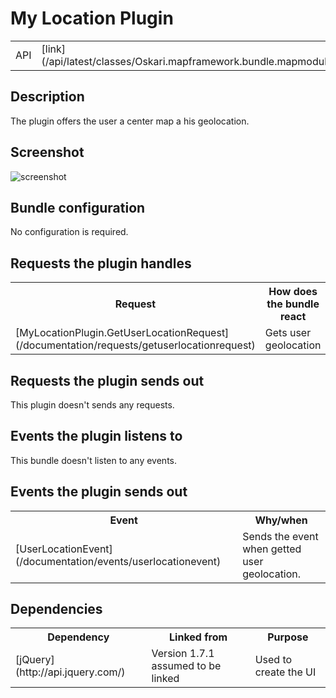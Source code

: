 # My Location Plugin

<table class="table">
  <tr>
    <td>API</td><td>[link](/api/latest/classes/Oskari.mapframework.bundle.mapmodule.plugin.MyLocationPlugin.html)</td>
  </tr>
</table>

## Description

The plugin offers the user a center map a his geolocation.

## Screenshot

![screenshot](/images/bundles/mylocationplugin.png)

## Bundle configuration

No configuration is required.

## Requests the plugin handles

<table class="table">
  <tr>
    <th>Request</th><th>How does the bundle react</th>
  </tr>
  <tr>
    <td> [MyLocationPlugin.GetUserLocationRequest](/documentation/requests/getuserlocationrequest) </td><td> Gets user geolocation</td>
  </tr>
</table>

## Requests the plugin sends out

This plugin doesn't sends any requests.

## Events the plugin listens to

This bundle doesn't listen to any events.

## Events the plugin sends out

<table class="table">
  <tr>
    <th>Event</th><th>Why/when</th>
  </tr>
  <tr>
    <td>[UserLocationEvent](/documentation/events/userlocationevent)</td>
    <td>Sends the event when getted user geolocation.</td>
  </tr>
</table>


## Dependencies

<table class="table">
  <tr>
    <th>Dependency</th><th>Linked from</th><th>Purpose</th>
  </tr>
  <tr>
    <td> [jQuery](http://api.jquery.com/) </td>
    <td> Version 1.7.1 assumed to be linked </td>
    <td> Used to create the UI</td>
  </tr>
</table>
